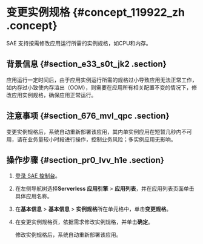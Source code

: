 # 变更实例规格 {#concept_119922_zh .concept}

SAE 支持按需修改应用运行所需的实例规格，如CPU和内存。

## 背景信息 {#section_e33_s0t_jk2 .section}

应用运行一定时间后，由于应用实例运行所需的规格过小导致应用无法正常工作，如内存过小致使内存溢出（OOM），则需要在应用所有相关配置不变的情况下，修改应用实例规格，确保应用正常运行。

## 注意事项 {#section_676_mvl_qpc .section}

变更实例规格后，系统自动重新部署该应用，其内单实例应用在短暂几秒内不可用，请在业务量较小时段进行操作，控制业务风险；多实例应用无影响。

## 操作步骤 {#section_pr0_lvv_h1e .section}

1.  [登录 SAE 控制台](http://sae.console.aliyun.com)。
2.  在左侧导航树选择**Serverless 应用引擎** \> **应用列表**，并在应用列表页面单击具体应用名称。
3.  在**基本信息** \> **基本信息** \> **实例规格**所在单元格中，单击**变更规格**。
4.  在变更实例规格页，依据需求修改实例规格，并单击**确定**。

    修改实例规格后，系统自动重新部署该应用。


